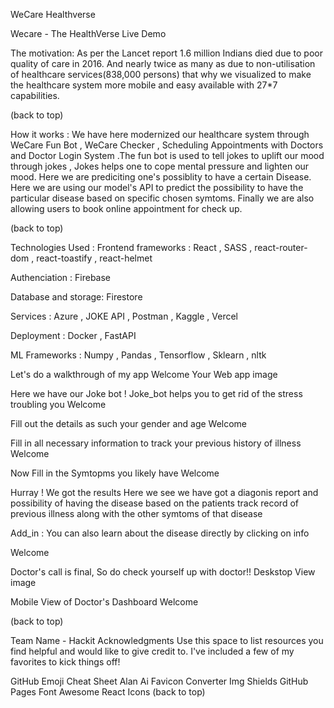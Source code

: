 WeCare Healthverse

Wecare - The HealthVerse
Live Demo

The motivation:
As per the Lancet report 1.6 million Indians died due to poor quality of care in 2016. And nearly twice as many as due to non-utilisation of healthcare services(838,000 persons) that why we visualized to make the healthcare system more mobile and easy available with 27*7 capabilities.

(back to top)

How it works :
We have here modernized our healthcare system through WeCare Fun Bot , WeCare Checker , Scheduling Appointments with Doctors and Doctor Login System .The fun bot is used to tell jokes to uplift our mood through jokes , Jokes helps one to cope mental pressure and lighten our mood. Here we are prediciting one's possiblity to have a certain Disease. Here we are using our model's API to predict the possibility to have the particular disease based on specific chosen symtoms. Finally we are also allowing users to book online appointment for check up.

(back to top)

Technologies Used :
Frontend frameworks : React , SASS , react-router-dom , react-toastify , react-helmet

Authenciation : Firebase

Database and storage: Firestore

Services : Azure , JOKE API , Postman , Kaggle , Vercel

Deployment : Docker , FastAPI

ML Frameworks : Numpy , Pandas , Tensorflow , Sklearn , nltk

Let's do a walkthrough of my app
Welcome Your Web app
image

Here we have our Joke bot ! Joke_bot helps you to get rid of the stress troubling you
Welcome

Fill out the details as such your gender and age
Welcome

Fill in all necessary information to track your previous history of illness
Welcome

Now Fill in the Symtopms you likely have
Welcome

Hurray ! We got the results
Here we see we have got a diagonis report and possibility of having the disease based on the patients track record of previous illness along with the other symtoms of that disease

Add_in : You can also learn about the disease directly by clicking on info

Welcome

Doctor's call is final, So do check yourself up with doctor!!
Deskstop View
image

Mobile View of Doctor's Dashboard
Welcome

(back to top)

Team Name - Hackit
Acknowledgments
Use this space to list resources you find helpful and would like to give credit to. I've included a few of my favorites to kick things off!

GitHub Emoji Cheat Sheet
Alan Ai
Favicon Converter
Img Shields
GitHub Pages
Font Awesome
React Icons
(back to top)
